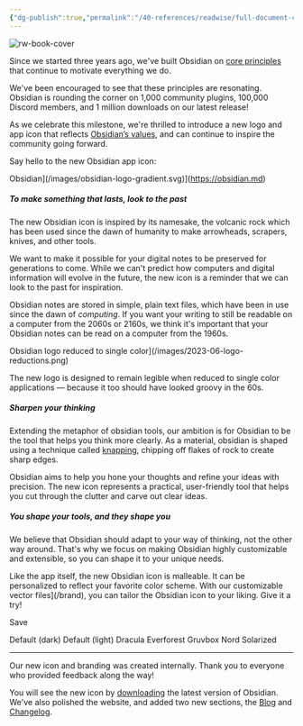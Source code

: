 ```yaml
---
{"dg-publish":true,"permalink":"/40-references/readwise/full-document-contents/the-new-obsidian-icon/","tags":["rw/articles"]}
---
```


![rw-book-cover](https://obsidian.md/images/2023-06-logo.png)

Since we started three years ago, we've built Obsidian on [core principles](https://obsidian.md/about) that continue to motivate everything we do.

We've been encouraged to see that these principles are resonating. Obsidian is rounding the corner on 1,000 community plugins, 100,000 Discord members, and 1 million downloads on our latest release!

As we celebrate this milestone, we're thrilled to introduce a new logo and app icon that reflects [Obsidian’s values](https://obsidian.md/about), and can continue to inspire the community going forward.

Say hello to the new Obsidian app icon:

Obsidian](/images/obsidian-logo-gradient.svg)](https://obsidian.md)

##### To make something that lasts, look to the past

The new Obsidian icon is inspired by its namesake, the volcanic rock which has been used since the dawn of humanity to make arrowheads, scrapers, knives, and other tools.

We want to make it possible for your digital notes to be preserved for generations to come. While we can't predict how computers and digital information will evolve in the future, the new icon is a reminder that we can look to the past for inspiration.

Obsidian notes are stored in simple, plain text files, which have been in use since the dawn of *computing*. If you want your writing to still be readable on a computer from the 2060s or 2160s, we think it's important that your Obsidian notes can be read on a computer from the 1960s.

Obsidian logo reduced to single color](/images/2023-06-logo-reductions.png)

The new logo is designed to remain legible when reduced to single color applications — because it too should have looked groovy in the 60s.

##### Sharpen your thinking

Extending the metaphor of obsidian tools, our ambition is for Obsidian to be the tool that helps you think more clearly. As a material, obsidian is shaped using a technique called [knapping](https://en.wikipedia.org/wiki/Knapping), chipping off flakes of rock to create sharp edges.

Obsidian aims to help you hone your thoughts and refine your ideas with precision. The new icon represents a practical, user-friendly tool that helps you cut through the clutter and carve out clear ideas.

##### You shape your tools, and they shape you

We believe that Obsidian should adapt to your way of thinking, not the other way around. That's why we focus on making Obsidian highly customizable and extensible, so you can shape it to your unique needs.

Like the app itself, the new Obsidian icon is malleable. It can be personalized to reflect your favorite color scheme. With our customizable vector files](/brand), you can tailor the Obsidian icon to your liking. Give it a try!

Save

Default (dark)
Default (light)
Dracula
Everforest
Gruvbox
Nord
Solarized

---

Our new icon and branding was created internally. Thank you to everyone who provided feedback along the way!

You will see the new icon by [downloading](https://obsidian.md/download) the latest version of Obsidian. We've also polished the website, and added two new sections, the [Blog](https://obsidian.md/blog) and [Changelog](https://obsidian.md/changelog).

